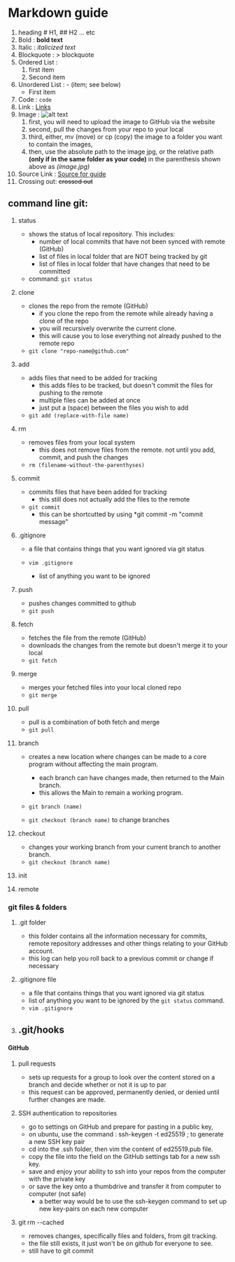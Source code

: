# Markdown guide
1.  heading 	# H1, ## H2 ... etc
2.  Bold :           	**bold text**
3.  Italic :		*italicized text*
4.  Blockquote :	> blockquote
5.  Ordered List :	
	1. first item
	2. Second item
6.  Unordered List : - (item; see below)	
	- First item
7.  Code :		`code`
8.  Link :		[Links](https://www.example.com)
9.  Image :		![alt text](image.jpg)
	1. first, you will need to upload the image to GitHub via the website
	2. second, pull the changes from your repo to your local
	3. third, either, mv (move) or cp (copy) the image to a folder you want to contain the images,
	4. then, use the absolute path to the image jpg, or the relative path **(only if in the same folder as your code)** in the parenthesis shown above as *(image.jpg)*
10. Source Link :	[Source for guide](https://www.markdownguide.org/cheat-sheet/)
11. Crossing out: 	~~crossed out~~

## command line git:
1. status
	- shows the status of local repository. This includes:
		- number of local commits that have not been synced with remote (GitHub)
		- list of files in local folder that are NOT being tracked by git
		- list of files in local folder that have changes that need to be committed
	- command: `git status`
2. clone
	- clones the repo from the remote (GitHub)
		- if you clone the repo from the remote while already having a clone of the repo
		- you will recursively overwrite the current clone. 
		- this will cause you to lose everything not already pushed to the remote repo
	- `git clone "repo-name@github.com"`
3. add
	- adds files that need to be added for tracking
		- this adds files to be tracked, but doesn't commit the files for pushing to the remote
		- multiple files can be added at once
		- just put a (space) between the files you wish to add
	- `git add (replace-with-file name)`
4. rm
	- removes files from your local system
		- this does not remove files from the remote. not until you add, commit, and push the changes
	- `rm (filename-without-the-parenthyses)`
5. commit
	- commits files that have been added for tracking
		- this still does not actually add the files to the remote
	- `git commit` 
		- this can be shortcutted by using *git commit -m "commit message"
6. .gitignore
	- a file that contains things that you want ignored via git status
	
	- `vim .gitignore`
		- list of anything you want to be ignored

6. push
	- pushes changes committed to github
	- `git push`

7. fetch
	- fetches the file from the remote (GitHub)
	- downloads the changes from the remote but doesn't merge it to your local
	- `git fetch`

8. merge
	- merges your fetched files into your local cloned repo
	- `git merge`

9. pull
	- pull is a combination of both fetch and merge
	- `git pull`

10. branch
	- creates a new location where changes can be made to a core program without affecting the main program.
		- each branch can have changes made, then returned to the Main branch.
		- this allows the Main to remain a working program.
	- `git branch (name)`
	
	- `git checkout (branch name)` to change branches
	
11. checkout
	- changes your working branch from your current branch to another branch.
	- `git checkout (branch name)` 	

12. init

13. remote

### git files & folders

1. .git folder
	- this folder contains all the information necessary for commits, remote repository addresses and other things relating to your GitHub account.
	- this log can help you roll back to a previous commit or change if necessary 


2. .gitignore file
	- a file that contains things that you want ignored via git status
	- list of anything you want to be ignored by the `git status` command.
	- `vim .gitignore`

3. .git/hooks
	- 

#### GitHub
1. pull requests
	- sets up requests for a group to look over the content stored on a branch and decide whether or not it is up to par
	- this request can be approved, permanently denied, or denied until further changes are made.

2. SSH authentication to repositories
	- go to settings on GitHub and prepare for pasting in a public key,
	- on ubuntu, use the command : ssh-keygen -t ed25519 ; to generate a new SSH key pair
	- cd into the .ssh folder, then vim the content of ed25519.pub file.
	- copy the file into the field on the GitHub settings tab for a new ssh key.
	- save and enjoy your ability to ssh into your repos from the computer with the private key
	- or save the key onto a thumbdrive and transfer it from computer to computer (not safe)
		- a better way would be to use the ssh-keygen command to set up new key-pairs on each new computer

3. git rm --cached
	- removes changes, specifically files and folders, from git tracking. 
	- the file still exists, it just won't be on github for everyone to see.
	- still have to git commit
